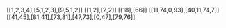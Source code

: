 [[1,2,3,4],[5,1,2,3],[9,5,1,2]]
[[1,2],[2,2]]
[[18],[66]]
[[11,74,0,93],[40,11,74,7]]
[[41,45],[81,41],[73,81],[47,73],[0,47],[79,76]]
